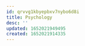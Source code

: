 ```yaml
---
id: qrvvg1kbyepbxv7nybo6d8i
title: Psychology
desc: ''
updated: 1652021949495
created: 1652021914335
---
```


